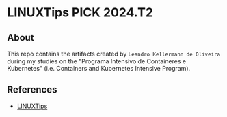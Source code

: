 # LINUXTips PICK 2024.T2

## About

This repo contains the artifacts created by `Leandro Kellermann de Oliveira` during my studies on the "Programa Intensivo de Containeres e Kubernetes" (i.e. Containers and Kubernetes Intensive Program).

## References

- [LINUXTips](https://linuxtips.io/)
